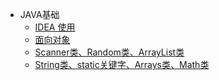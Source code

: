 - JAVA基础
  - [IDEA 使用](JAVA基础/idea.md)
  - [面向对象](object.md)
  - [Scanner类、Random类、ArrayList类](arrayList.md)
  - [String类、static关键字、Arrays类、Math类](static.md)

